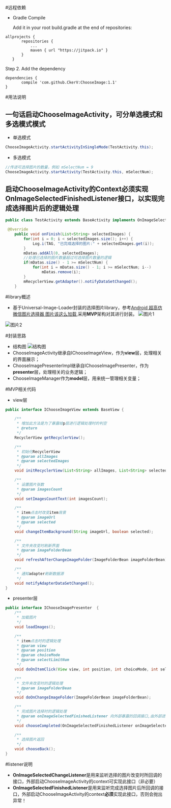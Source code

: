 #远程依赖
* Gradle Compile

  Add it in your root build.gradle at the end of repositories:

 ```
allprojects {
		repositories {
			...
			maven { url "https://jitpack.io" }
		}
 	}
 ```
 Step 2. Add the dependency
 
 ```
 dependencies {
	    compile 'com.github.CkerV:ChooseImage:1.1'
 }
 ```
 
#用法说明
## 一句话启动ChooseImageActivity，可分单选模式和多选模式模式
* 单选模式

```java
ChooseImageActivity.startActivityInSingleMode(TestActivity.this);
```
* 多选模式

```java
//传进可选择图片的数量，例如 mSelectNum = 9
ChooseImageActivity.startActivity(TestActivity.this, mSelectNum);
```
## 启动ChooseImageActivity的Context必须实现**OnImageSelectedFinishedListener**接口，以实现完成选择图片后的逻辑处理
```java
public class TestActivity extends BaseActivity implements OnImageSelectedFinishedListener
```
```java
 @Override
    public void onFinish(List<String> selectedImages) {
        for(int i = 0; i < selectedImages.size(); i++) {
            Log.i(TAG, "已完成选择的图片:" + selectedImages.get(i));
        }
        mDatas.addAll(0, selectedImages);
        //处理已选择的图片数量超过可选择图片数量的逻辑
        if(mDatas.size() - 1 >= mSelectNum) {
            for(int i = mDatas.size() - 1; i >= mSelectNum; i--)
                mDatas.remove(i);
        }
        mRecyclerView.getAdapter().notifyDataSetChanged();
    }
```

#library概述
* 基于Universal-Image-Loader封装的选择图片library，参考[Android 超高仿微信图片选择器 图片该这么加载](http://blog.csdn.net/lmj623565791/article/details/39943731/),采用**MVP**架构对其进行封装。
![图片1](http://img.blog.csdn.net/20161107191152836)

![图片2](http://img.blog.csdn.net/20161107190838831)

#封装思路
* 结构图
![结构图](http://img.blog.csdn.net/20161015173748393)
* ChooseImageActivity继承自IChooseImageView，作为**view**层，处理相关的界面展示；
* ChooseImagePresenterImpl继承自IChooseImagePresenter，作为**presenter**层，处理相关的业务逻辑；
* ChooseImageManager作为**model**层，用来统一管理相关变量；

#MVP相关代码
* view层
``` java
public interface IChooseImageView extends BaseView {

    /**
     * 增加此方法是为了暴露给p层进行逻辑处理时的判空
     * @return
     */
    RecyclerView getRecyclerView();

    /**
     * 初始化RecyclerView
     * @param allImages
     * @param selectedImages
     */
    void initRecyclerView(List<String> allImages, List<String> selectedImages);

    /**
     * 设置图片张数
     * @param imagesCount
     */
    void setImagesCountText(int imagesCount);

    /**
     * item点击时改变item背景
     * @param imageUrl
     * @param selected
     */
    void changeItemBackground(String imageUrl, boolean selected);

    /**
     * 文件夹改变时刷新界面
     * @param imageFolderBean
     */
    void refreshAfterChangeImageFolder(ImageFolderBean imageFolderBean);

    /**
     * 通知adapter刷新数据源
     */
    void notifyAdapterDataSetChanged();
}
```
* presenter层
``` java
public interface IChooseImagePresenter  {
    /**
     * 加载图片
     */
    void loadImages();

    /**
     * item点击时的逻辑处理
     * @param view
     * @param position
     * @param choiceMode
     * @param selectLimitNum
     */
    void doOnItemClick(View view, int position, int choiceMode, int selectLimitNum);

    /**
     * 文件夹改变时的逻辑处理
     * @param imageFolderBean
     */
    void doOnChangeImageFolder(ImageFolderBean imageFolderBean);

    /**
     * 完成图片选择时的逻辑处理
     * @param onImageSelectedFinishedListener 向外部暴露的回调接口,由外部进行实现,内部直接调用其回调方法
     */
    void chooseCompleted(OnImageSelectedFinishedListener onImageSelectedFinishedListener);

    /**
     * 选择图片返回
     */
    void chooseBack();
}
```

#listener说明
* **OnImageSelectedChangeListener**是用来监听选择的图片改变时所回调的接口，外部启动ChooseImageActivity的context可实现此接口（非必要）
* **OnImageSelectedFinishedListener**是用来监听完成选择图片后所回调的接口，外部启动ChooseImageActivity的context**必须**实现此接口，否则会抛出异常！

